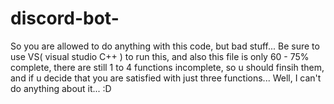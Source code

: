 # discord-bot-
So you are allowed to do anything with this code, but bad stuff... Be sure to use VS( visual studio C++ ) to run this, and also 
this file is only 60 - 75% complete, there are still 1 to 4 functions incomplete, so u should finsih them, and if u decide that you are satisfied with just
three functions... Well, I can't do anything about it... :D

